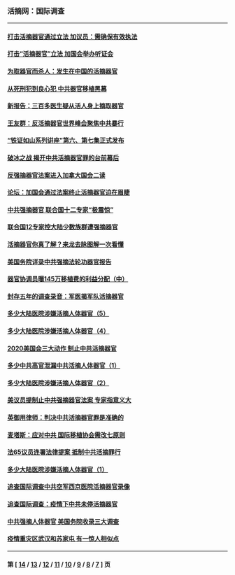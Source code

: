 ### 活摘网：国际调查
---
#### [打击活摘器官通过立法 加议员：需确保有效执法](../../pages/nf5947/n13886356.md?01210430) 
#### [打击“活摘器官”立法 加国会举办听证会](../../pages/nf5947/n13869362.md?01210430) 
#### [为取器官而杀人：发生在中国的活摘器官](../../pages/nf5947/n13794731.md?01210430) 
#### [从死刑犯到良心犯 中共器官移植黑幕](../../pages/nf5947/n13764669.md?01210430) 
#### [新报告：三百多医生疑从活人身上摘取器官](../../pages/nf5947/n13703044.md?01210430) 
#### [王友群：反活摘器官世界峰会聚焦中共暴行](../../pages/nf5947/n13250738.md?01210430) 
#### [“铁证如山系列讲座”第六、第七集正式发布](../../pages/nf5947/n13106287.md?01210430) 
#### [破冰之战 揭开中共活摘器官罪的台前幕后](../../pages/nf5947/n13082457.md?01210430) 
#### [反强摘器官法案进入加拿大国会二读](../../pages/nf5947/n13033450.md?01210430) 
#### [论坛：加国会通过法案终止活摘器官迫在眉睫](../../pages/nf5947/n13029839.md?01210430) 
#### [中共强摘器官 联合国十二专家“极震惊”](../../pages/nf5947/n13024313.md?01210430) 
#### [联合国12专家控大陆少数族群遭强摘器官](../../pages/nf5947/n13023877.md?01210430) 
#### [活摘器官你真了解？来龙去脉图解一次看懂](../../pages/nf5947/n13013820.md?01210430) 
#### [美国务院详录中共强摘法轮功器官报告](../../pages/nf5947/n12944519.md?01210430) 
#### [器官协调员曝145万移植费的利益分配（中）](../../pages/nf5947/n12894547.md?01210430) 
#### [封存五年的调查录音：军医揭军队活摘器官](../../pages/nf5947/n12798692.md?01210430) 
#### [多少大陆医院涉嫌活摘人体器官（5）](../../pages/nf5947/n12768383.md?01210430) 
#### [多少大陆医院涉嫌活摘人体器官（4）](../../pages/nf5947/n12664434.md?01210430) 
#### [2020美国会三大动作 制止中共活摘器官](../../pages/nf5947/n12682004.md?01210430) 
#### [多少中共高官泄漏中共活摘人体器官（1）](../../pages/nf5947/n12671234.md?01210430) 
#### [多少大陆医院涉嫌活摘人体器官（2）](../../pages/nf5947/n12655589.md?01210430) 
#### [美议员提制止中共强摘器官法案 专家指意义大](../../pages/nf5947/n12630561.md?01210430) 
#### [英御用律师：判决中共活摘器官罪是准确的](../../pages/nf5947/n12580740.md?01210430) 
#### [麦塔斯：应对中共 国际移植协会需改七原则](../../pages/nf5947/n12514711.md?01210430) 
#### [法65议员连署法律提案 抵制中共活摘罪行](../../pages/nf5947/n12437047.md?01210430) 
#### [多少大陆医院涉嫌活摘人体器官（1）](../../pages/nf5947/n12414284.md?01210430) 
#### [追查国际调查中共空军西京医院活摘器官录像](../../pages/nf5947/n12348837.md?01210430) 
#### [追查国际调查：疫情下中共未停活摘器官](../../pages/nf5947/n12273415.md?01210430) 
#### [中共强摘人体器官 美国务院收录三大调查](../../pages/nf5947/n12181488.md?01210430) 
#### [疫情重灾区武汉和苏家屯 有一惊人相似点](../../pages/nf5947/n12150824.md?01210430) 

---
#### 第 [ [14](./14.md?01210430) / [13](./13.md?01210430) / [12](./12.md?01210430) / [11](./11.md?01210430) / [10](./10.md?01210430) / [9](./9.md?01210430) / [8](./8.md?01210430) / [7](./7.md?01210430) ] 页
